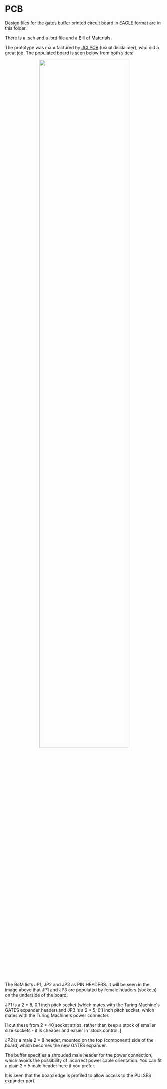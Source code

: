 # PCB

Design files for the gates buffer printed circuit board in EAGLE format are in this folder.

There is a .sch and a .brd file and a Bill of Materials.

The prototype was manufactured by [JCLPCB](https://jlcpcb.com/) (usual disclaimer), who did a great job. The populated  board is seen below from both sides:

<p width=100%, align="center">
<img width=75%, src="https://github.com/m0xpd/TuringMachineGatesBuffer/assets/3152962/bef1898a-0367-481b-89b8-813649d72350">
</p>

The BoM lists JP1, JP2 and JP3 as PIN HEADERS. It will be seen in the image above that JP1 and JP3 are populated by female headers (sockets) on the underside 
of the board.

JP1 is a 2 * 8, 0.1 inch pitch socket (which mates with the Turing Machine's GATES expander header) and JP3 is a 2 * 5, 0.1 inch pitch socket, which mates 
with the Turing Machine's power connecter.

[I cut these from 2 * 40 socket strips, rather than keep a stock of smaller size sockets - it is cheaper and easier in 'stock control'.]

JP2 is a male 2 * 8 header, mounted on the top (component) side of the board, which becomes the new GATES expander.

The buffer specifies a shrouded male header for the power connection, which avoids the possibility of incorrect power cable orientation. You can fit a plain 2 * 5 
male header here if you prefer.

It is seen that the board edge is profiled to allow access to the PULSES expander port.
